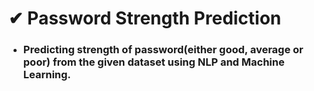 # ✔ Password Strength Prediction
- ### Predicting strength of password(either good, average or poor) from the given dataset using NLP and Machine Learning.